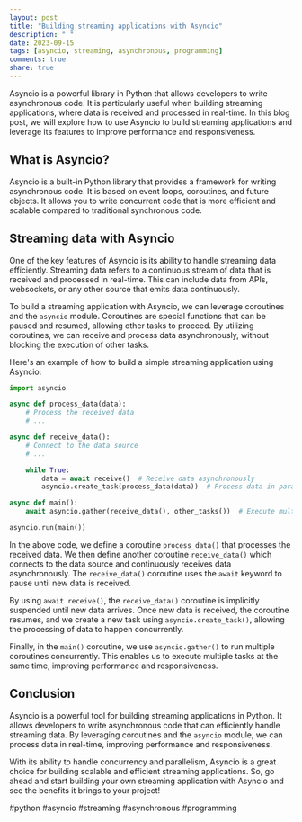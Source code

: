 ```yaml
---
layout: post
title: "Building streaming applications with Asyncio"
description: " "
date: 2023-09-15
tags: [asyncio, streaming, asynchronous, programming]
comments: true
share: true
---
```


Asyncio is a powerful library in Python that allows developers to write asynchronous code. It is particularly useful when building streaming applications, where data is received and processed in real-time. In this blog post, we will explore how to use Asyncio to build streaming applications and leverage its features to improve performance and responsiveness.

## What is Asyncio?

Asyncio is a built-in Python library that provides a framework for writing asynchronous code. It is based on event loops, coroutines, and future objects. It allows you to write concurrent code that is more efficient and scalable compared to traditional synchronous code.

## Streaming data with Asyncio

One of the key features of Asyncio is its ability to handle streaming data efficiently. Streaming data refers to a continuous stream of data that is received and processed in real-time. This can include data from APIs, websockets, or any other source that emits data continuously.

To build a streaming application with Asyncio, we can leverage coroutines and the `asyncio` module. Coroutines are special functions that can be paused and resumed, allowing other tasks to proceed. By utilizing coroutines, we can receive and process data asynchronously, without blocking the execution of other tasks.

Here's an example of how to build a simple streaming application using Asyncio:

```python
import asyncio

async def process_data(data):
    # Process the received data
    # ...

async def receive_data():
    # Connect to the data source
    # ...

    while True:
        data = await receive()  # Receive data asynchronously
        asyncio.create_task(process_data(data))  # Process data in parallel

async def main():
    await asyncio.gather(receive_data(), other_tasks())  # Execute multiple tasks concurrently

asyncio.run(main())
```

In the above code, we define a coroutine `process_data()` that processes the received data. We then define another coroutine `receive_data()` which connects to the data source and continuously receives data asynchronously. The `receive_data()` coroutine uses the `await` keyword to pause until new data is received.

By using `await receive()`, the `receive_data()` coroutine is implicitly suspended until new data arrives. Once new data is received, the coroutine resumes, and we create a new task using `asyncio.create_task()`, allowing the processing of data to happen concurrently.

Finally, in the `main()` coroutine, we use `asyncio.gather()` to run multiple coroutines concurrently. This enables us to execute multiple tasks at the same time, improving performance and responsiveness.

## Conclusion

Asyncio is a powerful tool for building streaming applications in Python. It allows developers to write asynchronous code that can efficiently handle streaming data. By leveraging coroutines and the `asyncio` module, we can process data in real-time, improving performance and responsiveness.

With its ability to handle concurrency and parallelism, Asyncio is a great choice for building scalable and efficient streaming applications. So, go ahead and start building your own streaming application with Asyncio and see the benefits it brings to your project!

#python #asyncio #streaming #asynchronous #programming